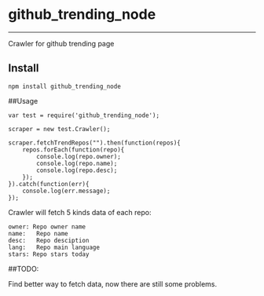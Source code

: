 # github_trending\_node
---
Crawler for github trending page

## Install

    npm install github_trending_node

##Usage

    var test = require('github_trending_node');

    scraper = new test.Crawler();

    scraper.fetchTrendRepos("").then(function(repos){
        repos.forEach(function(repo){
            console.log(repo.owner);
            console.log(repo.name);
            console.log(repo.desc);
        });
    }).catch(function(err){
        console.log(err.message);
    });
    
Crawler will fetch 5 kinds data of each repo:

	owner: Repo owner name
	name:	Repo name
	desc:	Repo desciption
	lang:	Repo main language
	stars: Repo stars today

##TODO:

Find better way to fetch data, now there are still some problems.
